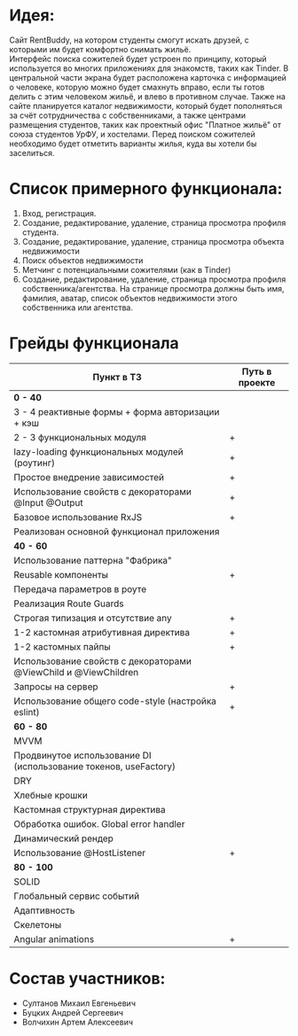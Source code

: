 # Идея:
Cайт RentBuddy, на котором студенты смогут искать друзей, с которыми им будет комфортно снимать жильё.  
Интерфейс поиска сожителей будет устроен по принципу, который используется во многих приложениях для знакомств, таких как Tinder. В центральной части экрана будет расположена карточка с информацией о человеке, которую можно будет смахнуть вправо, если ты готов делить с этим человеком жильё, и влево в противном случае. Также на сайте планируется каталог недвижимости, который будет пополняться за счёт сотрудничества с собственниками, а также центрами размещения студентов, таких как проектный офис "Платное жильё" от союза студентов УрФУ, и хостелами. Перед поиском сожителей необходимо будет отметить варианты жилья, куда вы хотели бы заселиться.

# Список примерного функционала:
1. Вход, регистрация.
2. Создание, редактирование, удаление, страница просмотра профиля студента.
3. Создание, редактирование, удаление, страница просмотра объекта недвижимости
4. Поиск объектов недвижимости
5. Метчинг с потенциальными сожителями (как в Tinder)
6. Создание, редактирование, удаление, страница просмотра профиля собственника/агентства. На странице просмотра должны быть имя, фамилия, аватар, список объектов недвижимости этого собственника или агентства.  

# Грейды функционала 
| Пункт в ТЗ                                         | Путь в проекте |
| -------------------------------------------------- | -------------- |
| **0 - 40**                                                          |
| 3 - 4 реактивные формы + форма авторизации + кэш   |                |
| 2 - 3 функциональных модуля                        |        +       |
| lazy-loading функциональных модулей (роутинг)      |        +       |
| Простое внедрение зависимостей                     |        +       |
| Использование свойств с декораторами @Input @Output|        +       |
| Базовое использование RxJS                         |        +       |
| Реализован основной функционал приложения          |                |
| **40 - 60**                                                         |
| Использование паттерна "Фабрика"                   |                |
| Reusable компоненты                                |        +       |
| Передача параметров в роуте                        |                |
| Реализация Route Guards                            |                |
| Строгая типизация и отсутствие any                 |        +       |
| 1-2 кастомная атрибутивная директива               |        +       |
| 1-2 кастомных пайпы                                |        +       |
| Использование свойств с декораторами @ViewChild и @ViewChildren |                |
| Запросы на сервер                                  |        +       |
| Использование общего code-style (настройка eslint) |        +       |
| **60 - 80**                                                         |
| MVVM                                               |                |
| Продвинутое использование DI (использование токенов, useFactory) |                |
| DRY                                                |                |
| Хлебные крошки                                     |                |
| Кастомная структурная директива                    |                |
| Обработка ошибок. Global error handler             |                |
| Динамический рендер                                |                |
| Использование @HostListener                        |        +       |
| **80 - 100**                                                         |
| SOLID                                              |                |
| Глобальный сервис событий                          |                |
| Адаптивность                                       |                |
| Скелетоны                                          |                |
| Angular animations                                 |       +        |


# Состав участников:
* Султанов Михаил Евгеньевич
* Буцких Андрей Сергеевич
* Волчихин Артем Алексеевич
